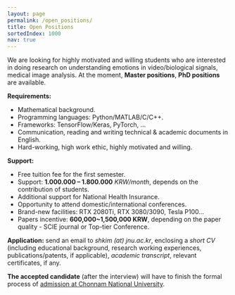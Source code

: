 ```yaml
---
layout: page
permalink: /open_positions/
title: Open Positions
sortedIndex: 1000
nav: true
---
```


We are looking for highly motivated and willing students who are interested in doing research on understanding emotions in video/biological signals, medical image analysis. At the moment, **Master positions**, **PhD positions** are available.

**Requirements:**
- Mathematical background.
- Programming languages: Python/MATLAB/C/C++.
- Frameworks: TensorFlow/Keras, PyTorch, ...
- Communication, reading and writing technical & academic documents in English.
- Hard-working, high work ethic, highly motivated and willing.

**Support:**

 - Free tuition fee for the first semester.
 - Support: **1.000.000 – 1.800.000** *KRW/month*, depends on the contribution of students.
 - Additional support for National Health Insurance.
 - Opportunity to attend domestic/international conferences.
 - Brand-new facilities: RTX 2080Ti, RTX 3080/3090, Tesla P100…
 - Papers incentive: **600,000~1,500,000 KRW**, depending on the paper quality - SCIE journal or Top-tier Conference.

**Application:** send an email to *shkim (at) jnu.ac.kr*, enclosing a *short CV* (including educational background, research working experiences, publications/patents, if applicable), *academic transcript*, relevant certificates, if any.

**The accepted candidate** (after the interview) will have to finish the formal process of [admission at Chonnam National University](https://international.jnu.ac.kr/Admission/Graduate).

<!-- **The accepted candidate** (after the interview) will have to finish the formal process of [graduate admission at Chonnam National University](https://international.jnu.ac.kr/Admission/Graduateuser/indexSub.action?codyMenuSeq=19476&siteId=international&menuUIType=top). -->

<!--stackedit_data:
eyJoaXN0b3J5IjpbLTM1NzUyNzk4NF19
-->
